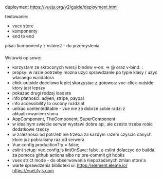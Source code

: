 deployment https://vuejs.org/v2/guide/deployment.html

testowanie:
- vuex store
- komponenty
- end to end

pisac komponenty z vstore2 - do przemyslenia

###

Wstawki opisowe:
- korzystam ze skroconych wersji bindow v-on: => @ oraz v-bind: :
- propsy: w razie potrzeby mozna uzyc sprawdzanie po typie klasy / uzyc wlasnego walidatora
- click-outside docelowo lepiej skorzystac z gotowca: vue-click-outside ktory jest lepszy
- pokazac drugi rodzaj loadera
- info płatności: adyen, stripe, paypal
- info accessibility to osobny rozdział
- unikac contenteditable - vue nie za dobrze sobie radzi z aktualizowaniem stanu
- AppComponent, TheComponent, SuperComponent
- w idealnym swiecie serwer wystawi dobre api, ale czesto trzeba robic dodatkowe rzeczy
- w zaleznosci od potrzeb nie trzeba za kazdym razem czyscic danych ktore juz pobralismy raz od serwera
- Vue.config.productionTip = false;
- eslint setup: vue.config.js  lintOnSave: false, a eslint dolaczyc do builda za pomoca github actions albo np pre-commit git hooks
- vuex strict mode - do obserwowania niepozadanych zmian store'a
- warte sprawdzenia biblioteki ui: 
https://element.eleme.io/
https://vuetifyjs.com
